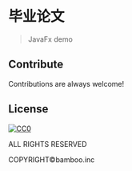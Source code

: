 
# 毕业论文
> JavaFx demo

## Contribute

Contributions are always welcome!

## License

[![CC0](https://licensebuttons.net/p/zero/1.0/88x31.png)](https://creativecommons.org/publicdomain/zero/1.0/)

ALL RIGHTS RESERVED

COPYRIGHT©bamboo.inc

